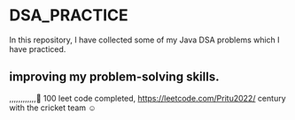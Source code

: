 # DSA_PRACTICE

In this repository, I have collected some of my Java DSA problems which I have practiced.


## improving my problem-solving skills.
,,,,,,,,,,,,🙂
100 leet code completed, https://leetcode.com/Pritu2022/
century with the cricket team ☺
